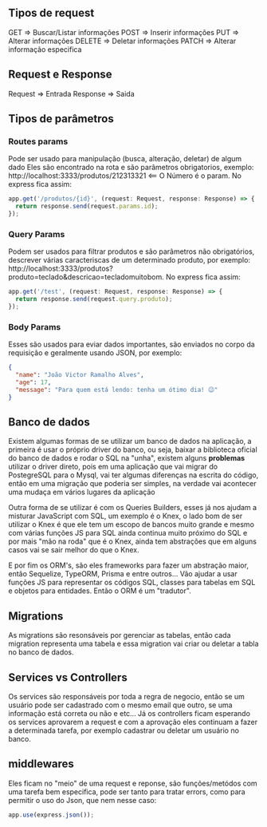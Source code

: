 ## Tipos de request

GET    => Buscar/Listar informações
POST   => Inserir informações
PUT    => Alterar informações
DELETE => Deletar informações
PATCH  => Alterar informação especifica

## Request e Response

Request  => Entrada 
Response => Saida

## Tipos de parâmetros

### Routes params  
Pode ser usado para manipulação (busca, alteração, deletar) de algum dado
Eles são encontrado na rota e são parâmetros obrigatorios, exemplo: http://localhost:3333/produtos/212313321 <== O Número é o param. No express fica assim:

```ts
app.get('/produtos/{id}', (request: Request, response: Response) => {
  return response.send(request.params.id);
});
```

### Query Params
Podem ser usados para filtrar produtos e são parâmetros não obrigatórios, descrever várias caracteriscas de um determinado produto, por exemplo: http://localhost:3333/produtos?produto=teclado&descricao=tecladomuitobom.
No express fica assim:

```ts
app.get('/test', (request: Request, response: Response) => {
  return response.send(request.query.produto);
});
```

### Body Params
Esses são usados para eviar dados importantes, são enviados no corpo da requisição e geralmente usando JSON, por exemplo: <br/>

```json
{
  "name": "João Victor Ramalho Alves",
  "age": 17,
  "message": "Para quem está lendo: tenha um ótimo dia! 😉"
}
```

## Banco de dados
Existem algumas formas de se utilizar um banco de dados na aplicação, a primeira é usar o próprio driver do banco, ou seja, baixar a biblioteca oficial do banco de dados e rodar o SQL na "unha", existem alguns **problemas** utilizar o driver direto, pois em uma aplicação que vai migrar do PostegreSQL para o Mysql, vai ter algumas diferenças na escrita do código, então em uma migração que poderia ser simples, na verdade vai acontecer uma mudaça em vários lugares da aplicação<br/>

Outra forma de se utilizar é com os Queries Builders, esses já nos ajudam a misturar JavaScript com SQL, um exemplo é o Knex, o lado bom de ser utilizar o Knex é que ele tem um escopo de bancos muito grande e mesmo com várias funções JS para SQL ainda continua muito próximo do SQL e por mais "mão na roda" que é o Knex, ainda tem abstrações que em alguns casos vai se sair melhor do que o Knex. <br/>

E por fim os ORM's, são eles frameworks para fazer um abstração maior, então Sequelize, TypeORM, Prisma e entre outros... Vão ajudar a usar funções JS para representar os códigos SQL, classes para tabelas em SQL e objetos para entidades. Então o ORM é um "tradutor".

## Migrations
As migrations são resonsáveis por gerenciar as tabelas, então cada migration representa uma tabela e essa migration vai criar ou deletar a tabla no banco de dados.

## Services vs Controllers
Os services são responsáveis por toda a regra de negocio, então se um usuário pode ser cadastrado com o mesmo email que outro, se uma informação está correta ou não e etc... Já os controllers ficam esperando os services aprovarem a request e com a aprovação eles continuam a fazer a determinada tarefa, por exemplo cadastrar ou deletar um usuário no banco.

## middlewares
Eles ficam no "meio" de uma request e reponse, são funções/metódos com uma tarefa bem especifica, pode ser tanto para tratar errors, como para permitir o uso do Json, que nem nesse caso:

```ts
app.use(express.json());
```
